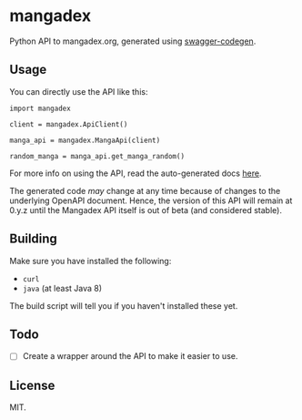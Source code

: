 # mangadex

Python API to mangadex.org, generated using [swagger-codegen](https://github.com/swagger-api/swagger-codegen).

## Usage

You can directly use the API like this:

```
import mangadex

client = mangadex.ApiClient()

manga_api = mangadex.MangaApi(client)

random_manga = manga_api.get_manga_random()
```

For more info on using the API, read the auto-generated docs [here](api_docs/README.md).

The generated code *may* change at any time because of changes to the underlying OpenAPI document.
Hence, the version of this API will remain at 0.y.z until the Mangadex API itself is out of beta (and considered stable).

## Building

Make sure you have installed the following:

- `curl`
- `java` (at least Java 8)

The build script will tell you if you haven't installed these yet.



## Todo

- [ ] Create a wrapper around the API to make it easier to use.

## License

MIT.
